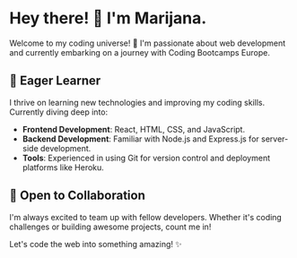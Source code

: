 # Hey there! 👋 I'm Marijana.

Welcome to my coding universe! 🚀 I'm passionate about web development and currently embarking on a journey with Coding Bootcamps Europe.

## 🌱 Eager Learner

I thrive on learning new technologies and improving my coding skills. Currently diving deep into:

- **Frontend Development**: React, HTML, CSS, and JavaScript.
- **Backend Development**: Familiar with Node.js and Express.js for server-side development.
- **Tools**: Experienced in using Git for version control and deployment platforms like Heroku.

## 🤝 Open to Collaboration

I'm always excited to team up with fellow developers. Whether it's coding challenges or building awesome projects, count me in!

Let's code the web into something amazing! ✨
